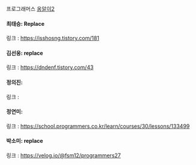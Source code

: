 프로그래머스 [옹알이2](https://school.programmers.co.kr/learn/courses/30/lessons/133499)<br>

#### 최태승: Replace
링크 : https://isshosng.tistory.com/181

#### 김선웅: replace
링크 : https://dndenf.tistory.com/43

#### 정의진:
링크 : 

#### 정연미: 
링크 : https://school.programmers.co.kr/learn/courses/30/lessons/133499

#### 박소미: replace
링크 : https://velog.io/@fsm12/programmers27
